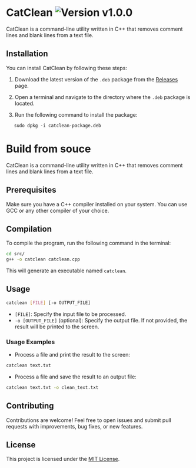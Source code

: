 # CatClean ![Version v1.0.0](https://img.shields.io/badge/version-v1.0.0-blue "Version v1.0.0")

CatClean is a command-line utility written in C++ that removes comment lines and blank lines from a text file.

## Installation

You can install CatClean by following these steps:

1. Download the latest version of the `.deb` package from the [Releases](https://github.com/kernelpanic2015/catclean/releases) page.

2. Open a terminal and navigate to the directory where the `.deb` package is located.

3. Run the following command to install the package:

```shell
   sudo dpkg -i catclean-package.deb

```

# Build from souce

CatClean is a command-line utility written in C++ that removes comment lines and blank lines from a text file.

## Prerequisites

Make sure you have a C++ compiler installed on your system. You can use GCC or any other compiler of your choice.

## Compilation

To compile the program, run the following command in the terminal:

```bash
cd src/
g++ -o catclean catclean.cpp 
```

This will generate an executable named `catclean`.

## Usage

```bash
catclean [FILE] [-o OUTPUT_FILE]
```

- `[FILE]`: Specify the input file to be processed.
- `-o [OUTPUT_FILE]` (optional): Specify the output file. If not provided, the result will be printed to the screen.

### Usage Examples

- Process a file and print the result to the screen:

```bash
catclean text.txt
```

- Process a file and save the result to an output file:

```bash
catclean text.txt -o clean_text.txt
```


## Contributing

Contributions are welcome! Feel free to open issues and submit pull requests with improvements, bug fixes, or new features.

## License

This project is licensed under the [MIT License](LICENSE).
